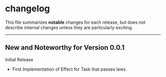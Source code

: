 # changelog

This file summarizes **notable** changes for each release, but does not describe internal changes unless they are particularly exciting.

----

## <a name="0.0.1"></a>New and Noteworthy for Version 0.0.1

Initial Release

- First Implementation of Effect for Task that passes laws.